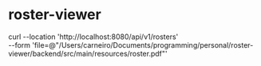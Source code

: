 # roster-viewer

curl --location 'http://localhost:8080/api/v1/rosters' \
--form 'file=@"/Users/carneiro/Documents/programming/personal/roster-viewer/backend/src/main/resources/roster.pdf"'
